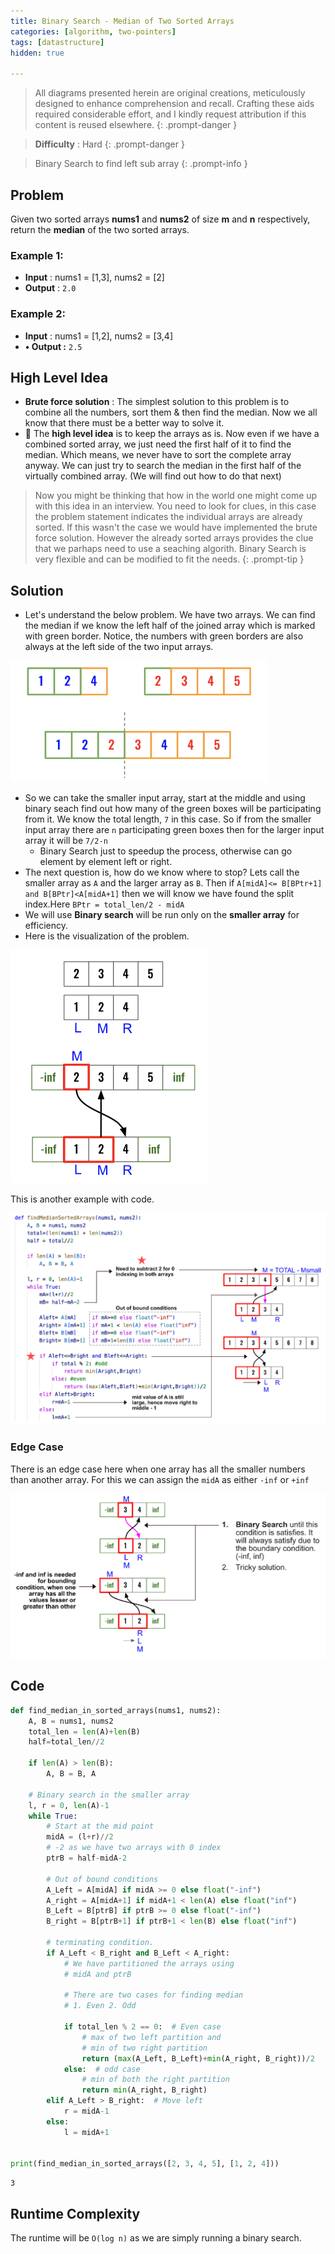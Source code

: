 ```yaml
---
title: Binary Search - Median of Two Sorted Arrays
categories: [algorithm, two-pointers]
tags: [datastructure]
hidden: true

---
```


> All diagrams presented herein are original creations, meticulously designed to enhance comprehension and recall. Crafting these aids required considerable effort, and I kindly request attribution if this content is reused elsewhere.
{: .prompt-danger }

> **Difficulty** :  Hard
{: .prompt-danger }

> Binary Search to find left sub array
{: .prompt-info }


## Problem

Given two sorted arrays **nums1** and **nums2** of size **m** and **n** respectively, return the **median** of the two sorted arrays.

### Example 1:

- **Input** :  nums1 = [1,3], nums2 = [2]    	
- **Output** : `2.0`

### Example 2:

- **Input** : nums1 = [1,2], nums2 = [3,4]
- **• Output :**  `2.5`

## High Level Idea

- **Brute force solution** : The simplest solution to this problem is to combine all the numbers, sort them & then find the median. Now we all know that there must be a better way to solve it. 
- :high_brightness: The **high level idea** is to keep the arrays as is. Now even if we have a combined sorted array, we just need the first half of it to find the median. Which means, we never have to sort the complete array anyway. We can just try to search the median in the first half of the virtually combined array. (We will find out how to do that next) 

> Now you might be thinking that how in the world one might come up with this idea in an interview. You need to look for clues, in this case the problem statement indicates the individual arrays are already sorted. If this wasn't the case we would have implemented the brute force solution. However the already sorted arrays provides the clue that we parhaps need to use a seaching algorith. Binary Search is very flexible and can be modified to fit the needs. 
{: .prompt-tip }

## Solution

- Let's understand the below problem. We have two arrays. We can find the median if we know the left half of the joined array which is marked with green border. Notice, the numbers with green borders are also always at the left side of the two input arrays.  

<img src="../assets/img/image-20240404003203975.png" alt="image-20240404003203975" style="zoom:40%;" />

- So we can take the smaller input array, start at the middle and using binary seach find out how many of the green boxes will be participating from it. We know the total length, `7` in this case. So if from the smaller input array there are `n` participating green boxes then for the larger input array it will be `7/2-n`
  - Binary Search just to speedup the process, otherwise can go element by element left or right.
- The next question is, how do we know where to stop? Lets call the smaller array as `A` and the larger array as `B`. Then if `A[midA]<= B[BPtr+1] and B[BPtr]<A[midA+1]` then we will know we have found the split index.Here `BPtr = total_len/2 - midA`
- We will use **Binary search** will be run only on the **smaller array** for efficiency.
- Here is the visualization of the problem.

<img src="../assets/img/image-20240403214658620.png" alt="image-20240403214658620" style="zoom:50%;" />

This is another example with code.

![image-20240403214927064](../assets/img/image-20240403214927064.jpg)

### Edge Case

There is an edge case here when one array has all the smaller numbers than another array. For this we can assign the `midA` as either `-inf` or `+inf` 

![image-20240403214500810](../assets/img/image-20240403214500810.jpg)

## Code

```python
def find_median_in_sorted_arrays(nums1, nums2):
    A, B = nums1, nums2
    total_len = len(A)+len(B)
    half=total_len//2
    
    if len(A) > len(B):
        A, B = B, A

    # Binary search in the smaller array
    l, r = 0, len(A)-1
    while True:
        # Start at the mid point
        midA = (l+r)//2
        # -2 as we have two arrays with 0 index
        ptrB = half-midA-2

        # Out of bound conditions
        A_Left = A[midA] if midA >= 0 else float("-inf")
        A_right = A[midA+1] if midA+1 < len(A) else float("inf")
        B_Left = B[ptrB] if ptrB >= 0 else float("-inf")
        B_right = B[ptrB+1] if ptrB+1 < len(B) else float("inf")

        # terminating condition.
        if A_Left < B_right and B_Left < A_right:
            # We have partitioned the arrays using
            # midA and ptrB

            # There are two cases for finding median
            # 1. Even 2. Odd

            if total_len % 2 == 0:  # Even case
                # max of two left partition and 
                # min of two right partition
                return (max(A_Left, B_Left)+min(A_right, B_right))/2
            else:  # odd case
                # min of both the right partition
                return min(A_right, B_right)
        elif A_Left > B_right:  # Move left
            r = midA-1
        else:
            l = midA+1


print(find_median_in_sorted_arrays([2, 3, 4, 5], [1, 2, 4]))
```

```
3
```

## Runtime Complexity

The runtime will be `O(log n)` as we are simply running a binary search.
